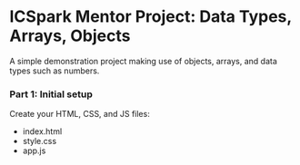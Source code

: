 # ICSpark Mentor Project: Data Types, Arrays, Objects

A simple demonstration project making use of objects, arrays, and data types such as numbers.

### Part 1: Initial setup

Create your HTML, CSS, and JS files:
- index.html
- style.css
- app.js
